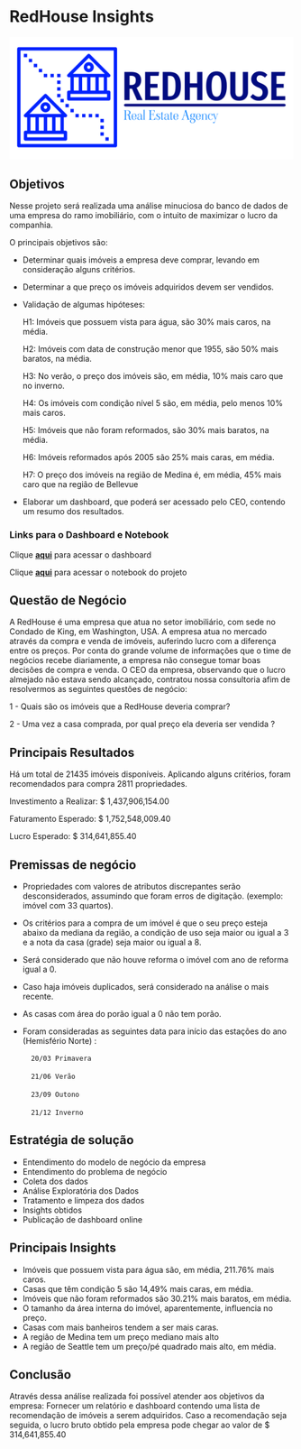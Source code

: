 # RedHouse Insights
![Alt text](/images/redhouse-logo.png)

## Objetivos

Nesse projeto será realizada uma análise minuciosa do banco de dados de uma empresa do ramo imobiliário, com o intuito de maximizar o lucro da companhia.

O principais objetivos são:

- Determinar quais imóveis a empresa deve comprar, levando em consideração alguns critérios.

- Determinar a que preço os imóveis adquiridos devem ser vendidos.

- Validação de algumas hipóteses:

    H1: Imóveis que possuem vista para água, são 30% mais caros, na média.

    H2: Imóveis com data de construção menor que 1955, são 50% mais baratos, na média.
    
    H3: No verão, o preço dos imóveis são, em média, 10% mais caro que no inverno.
   
    H4: Os imóveis com condição nível 5 são, em média, pelo menos 10% mais caros.
   
    H5: Imóveis que não foram reformados, são 30% mais baratos, na média.
   
    H6: Imóveis reformados após 2005 são 25% mais caras, em média.
   
    H7: O preço dos imóveis na região de Medina é, em média, 45% mais caro que na região de Bellevue

- Elaborar um dashboard, que poderá ser acessado pelo CEO, contendo um resumo dos resultados.

### Links para o Dashboard e Notebook
Clique [**aqui**](https://joaocalista-redhouse-app-appapp-ozlr1v.streamlitapp.com/) para acessar o dashboard

Clique [**aqui**](https://nbviewer.org/github/joaocalista/redhouse_app/blob/main/EDA.ipynb) para acessar o notebook do projeto

## Questão de Negócio

A RedHouse é uma empresa que atua no setor imobiliário, com sede no Condado de King, em Washington, USA. A empresa atua no mercado através da compra e venda de imóveis, auferindo lucro com a diferença entre os preços.
Por conta do grande volume de informações que o time de negócios recebe diariamente, a empresa não consegue tomar boas decisões de compra e venda.
O CEO da empresa, observando que o lucro almejado não estava sendo alcançado, contratou nossa consultoria afim de resolvermos as seguintes questões de negócio:

1 - Quais são os imóveis que a RedHouse
deveria comprar?

2 - Uma vez a casa comprada, por qual preço ela deveria ser vendida ?

## Principais Resultados
Há um total de 21435 imóveis disponíveis. Aplicando alguns critérios, foram recomendados
para compra 2811 propriedades.

Investimento a Realizar: $ 1,437,906,154.00

Faturamento Esperado: $ 1,752,548,009.40

Lucro Esperado: $ 314,641,855.40


## Premissas de negócio
 
- Propriedades com valores de atributos discrepantes serão desconsiderados, assumindo que foram erros de digitação. (exemplo: imóvel com 33 quartos).
- Os critérios para a compra de um imóvel é que o seu preço esteja abaixo da mediana da região, a condição de uso seja maior ou igual a 3 e a nota da casa (grade) 
    seja maior ou igual a 8.
- Será considerado que não houve reforma o imóvel com ano de reforma igual a 0.
- Caso haja imóveis duplicados, será considerado na análise o mais recente.
- As casas com área do porão igual a 0 não tem porão.
- Foram consideradas as seguintes data para início das estações do ano (Hemisfério Norte) : 
            
        20/03 Primavera

        21/06 Verão

        23/09 Outono

        21/12 Inverno

## Estratégia de solução
- Entendimento do modelo de negócio da empresa
- Entendimento do problema de negócio
- Coleta dos dados
- Análise Exploratória dos Dados
- Tratamento e limpeza dos dados
- Insights obtidos
- Publicação de dashboard online

## Principais Insights
- Imóveis que possuem vista para água são, em média, 211.76% mais caros.
- Casas que têm condição 5 são 14,49% mais caras, em média.
- Imóveis que não foram reformados são 30.21% mais baratos, em média.
- O tamanho da área interna do imóvel, aparentemente, influencia no preço.
- Casas com mais banheiros tendem a ser mais caras.
- A região de Medina tem um preço mediano mais alto
- A região de Seattle tem um preço/pé quadrado mais alto, em média.

## Conclusão
Através dessa análise realizada foi possível atender aos objetivos da empresa:
Fornecer um relatório e dashboard contendo uma lista de recomendação de imóveis 
a serem adquiridos.
Caso a recomendação seja seguida, o lucro bruto obtido pela empresa pode chegar ao
valor de  $ 314,641,855.40
